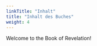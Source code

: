 ```yaml
---
linkTitle: "Inhalt"
title: "Inhalt des Buches"
weight: 4
---
```


Welcome to the Book of Revelation!

<!--more-->
